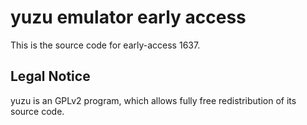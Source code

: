 yuzu emulator early access
=============

This is the source code for early-access 1637.

## Legal Notice

yuzu is an GPLv2 program, which allows fully free redistribution of its source code.